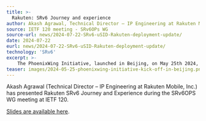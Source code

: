 ```yaml
---
title: >-
  Rakuten: SRv6 Journey and experience
author: Akash Agrawal, Technical Director – IP Engineering at Rakuten Mobile, Inc.
source: IETF 120 meeting - SRv6OPs WG
source-url: news/2024-07-22-SRv6-uSID-Rakuten-deployment-update/
date: 2024-07-22
eurl: news/2024-07-22-SRv6-uSID-Rakuten-deployment-update/
technology: 'SRv6'
excerpt: >-
    The PhoenixWing Initiative, launched in Beijing, on May 25th 2024, aims to integrate SRv6 into SONiC platforms, reducing costs and enhancing features. Backed by major tech firms like Alibaba and Cisco, it promises to expand SONiC's network applications and marks a collaborative milestone for the community. Visit this news item to view the endorsement videos.
teaser: images/2024-05-25-phoenixwing-initiative-kick-off-in-beijing.png
---
```


Akash Agrawal (Technical Director – IP Engineering at Rakuten Mobile, Inc.) has presented Rakuten SRv6 Journey and Experience during the SRv6OPS WG meeting at IETF 120.

[Slides are available here](https://datatracker.ietf.org/meeting/120/materials/slides-120-srv6ops-23-rakuten-srv6-deployment-case-study).